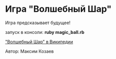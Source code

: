 Игра "Волшебный Шар"
====================

Игра предсказывает будущее!

запуск в консоли: **ruby magic_ball.rb**

["Волшебный Шар" в Википедии](https://ru.wikipedia.org/wiki/Magic_8_ball)

Автор: Максим Козаев
